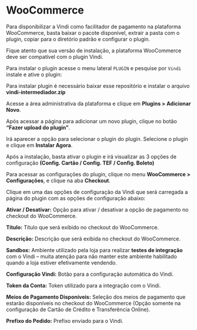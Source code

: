 # WooCommerce


Para disponibilizar a Vindi como facilitador de pagamento na plataforma WooCommerce, basta baixar o pacote disponível, extrair a pasta com o plugin, copiar para o diretório padrão e configurar o plugin.

Fique atento que sua versão de instalação, a plataforma WooCommerce deve ser compatível com o plugin Vindi.

Para instalar o plugin acesse o menu lateral `PLUGIN` e pesquise por `Vindi` instale e ative o plugin:


Para instalar plugin é necessário baixar esse repositório e instalar o arquivo **vindi-intermediador.zip**

Acesse a área administrativa da plataforma e clique em **Plugins > Adicionar Novo**.


Após acessar a página para adicionar um novo plugin, clique no botão **“Fazer upload do plugin”**.

Irá aparecer a opção para selecionar o plugin do plugin. Selecione o plugin e clique em **Instalar Agora**.

Após a instalação, basta ativar o plugin e irá visualizar as 3 opções de configuração **(Config. Cartão / Config. TEF / Config. Boleto)**

Para acessar as configurações do plugin, clique no menu **WooCommerce > Configurações**, e clique na aba **Checkout**.

Clique em uma das opções de configuração da Vindi que será carregada a página do plugin com as opções de configuração abaixo:

**Ativar / Desativar:** Opção para ativar / desativar a opção de pagamento no checkout do WooCommerce.

**Título:** Título que será exibido no checkout do WooCommerce.

**Descrição:** Descrição que será exibida no checkout do WooCommerce.

**Sandbox:** Ambiente utilizado pela loja para realizar **testes de integração** com o Vindi – muita atenção para não manter este ambiente habilitado quando a loja estiver efetivamente vendendo.

**Configuração Vindi:** Botão para a configuração automática do Vindi.

**Token da Conta:** Token utilizado para a integração com o Vindi.

**Meios de Pagamento Disponíveis:** Seleção dos meios de pagamento que estarão disponíveis no checkout do WooCommerce (Opção somente na configuração de Cartão de Crédito e Transferência Online).

**Prefixo do Pedido:** Prefixo enviado para o Vindi.
